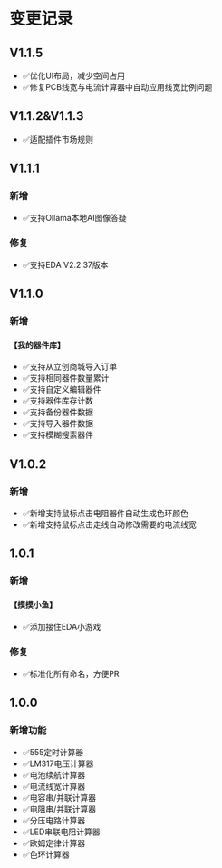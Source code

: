 # 变更记录
## V1.1.5
- ✅优化UI布局，减少空间占用
- ✅修复PCB线宽与电流计算器中自动应用线宽比例问题
## V1.1.2&V1.1.3
- ✅适配插件市场规则
## V1.1.1
### 新增
- ✅支持Ollama本地AI图像答疑
### 修复
- ✅支持EDA V2.2.37版本
## V1.1.0
### 新增
#### 【我的器件库】
- ✅支持从立创商城导入订单
- ✅支持相同器件数量累计
- ✅支持自定义编辑器件
- ✅支持器件库存计数
- ✅支持备份器件数据
- ✅支持导入器件数据
- ✅支持模糊搜索器件
## V1.0.2
### 新增
- ✅新增支持鼠标点击电阻器件自动生成色环颜色
- ✅新增支持鼠标点击走线自动修改需要的电流线宽
## 1.0.1
### 新增
#### 【摸摸小鱼】
- ✅添加接住EDA小游戏
### 修复
- ✅标准化所有命名，方便PR
## 1.0.0
### 新增功能
- ✅555定时计算器
- ✅LM317电压计算器
- ✅电池续航计算器
- ✅电流线宽计算器
- ✅电容串/并联计算器
- ✅电阻串/并联计算器
- ✅分压电路计算器
- ✅LED串联电阻计算器
- ✅欧姆定律计算器
- ✅色环计算器
